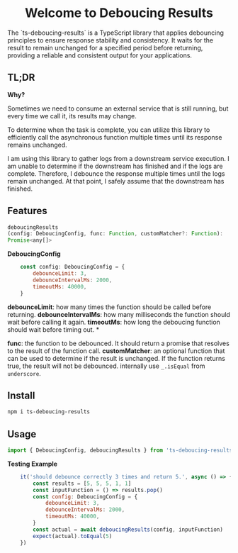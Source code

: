 <h1 align="center">Welcome to Deboucing Results</h1>
<p>
The `ts-deboucing-results` is a TypeScript library that applies debouncing principles to ensure response stability and consistency. It waits for the result to remain unchanged for a specified period before returning, providing a reliable and consistent output for your applications.
</p>

## TL;DR

**Why?**

Sometimes we need to consume an external service that is still running, but every time we call it, its results may change.

To determine when the task is complete, you can utilize this library to efficiently call the asynchronous function multiple times until its response remains unchanged.

I am using this library to gather logs from a downstream service execution. I am unable to determine if the downstream has finished and if the logs are complete. Therefore, I debounce the response multiple times until the logs remain unchanged. At that point, I safely assume that the downstream has finished.

## Features

```js
deboucingResults
(config: DeboucingConfig, func: Function, customMatcher?: Function):
Promise<any[]>
```

**DeboucingConfig**

```js
    const config: DeboucingConfig = {
        debounceLimit: 3,
        debounceIntervalMs: 2000,
        timeoutMs: 40000,
    }
```

**debounceLimit**: how many times the function should be called before returning.
**debounceIntervalMs**: how many milliseconds the function should wait before calling it again.
**timeoutMs**: how long the deboucing function should wait before timing out.
*

**func**: the function to be debounced. It should return a promise that resolves to the result of the function call.
**customMatcher**: an optional function that can be used to determine if the result is unchanged. If the function returns true, the result will not be debounced. internally use `_.isEqual` from `underscore`.

## Install

```sh
npm i ts-deboucing-results
```

## Usage

```js
import { DeboucingConfig, deboucingResults } from 'ts-deboucing-results'
```

**Testing Example**

```js 
    it('should debounce correctly 3 times and return 5.', async () => {
        const results = [5, 5, 5, 1, 1]
        const inputFunction = () => results.pop()
        const config: DeboucingConfig = {
            debounceLimit: 3,
            debounceIntervalMs: 2000,
            timeoutMs: 40000,
        }
        const actual = await deboucingResults(config, inputFunction)
        expect(actual).toEqual(5)
    })
```



